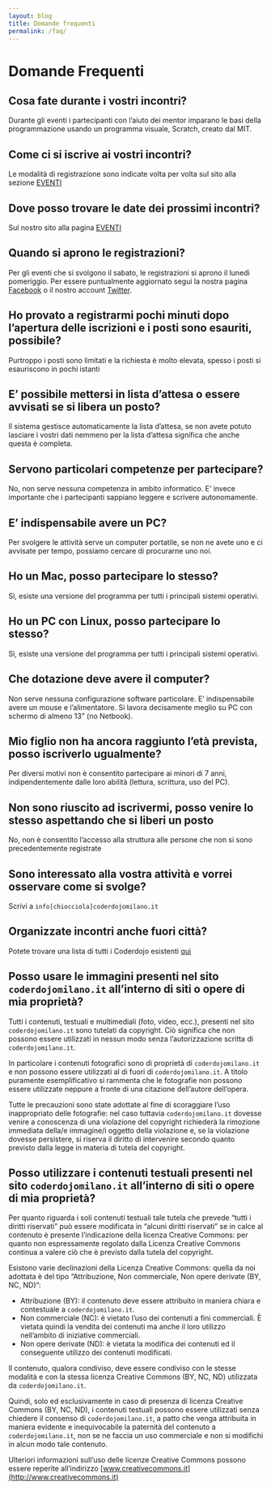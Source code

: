 ```yaml
---
layout: blog
title: Domande frequenti
permalink: /faq/
---
```

# Domande Frequenti

##  Cosa fate durante i vostri incontri?
Durante gli eventi i partecipanti con l’aiuto dei mentor imparano le basi della programmazione usando un programma visuale, Scratch, creato dal MIT.

##  Come ci si iscrive ai vostri incontri?
Le modalità di registrazione sono indicate volta per volta sul sito alla sezione [EVENTI](/events-plan)

##  Dove posso trovare le date dei prossimi incontri?
Sul nostro sito alla pagina [EVENTI](/events-plan)

##  Quando si aprono le registrazioni?
Per gli eventi che si svolgono il sabato, le registrazioni si aprono il lunedì pomeriggio. Per essere puntualmente aggiornato segui la nostra pagina [Facebook](https://www.facebook.com/CoderDojoMi/) o il nostro account [Twitter](https://twitter.com/coderdojomi).

##  Ho provato a registrarmi pochi minuti dopo l’apertura delle iscrizioni e i posti sono esauriti, possibile?
Purtroppo i posti sono limitati e la richiesta è molto elevata, spesso i posti si esauriscono in pochi istanti

##  E’ possibile mettersi in lista d’attesa o essere avvisati se si libera un posto?
Il sistema gestisce automaticamente la lista d’attesa, se non avete potuto lasciare i vostri dati nemmeno per la lista d’attesa significa che anche questa è completa.

##  Servono particolari competenze per partecipare?
No, non serve nessuna competenza in ambito informatico. E’ invece importante che i partecipanti sappiano leggere e scrivere autonomamente.

##  E’ indispensabile avere un PC?
Per svolgere le attività serve un computer portatile, se non ne avete uno e ci avvisate per tempo, possiamo cercare di procurarne uno noi.

##  Ho un Mac, posso partecipare lo stesso?
Sì, esiste una versione del programma per tutti i principali sistemi operativi.

##  Ho un PC con Linux, posso partecipare lo stesso?
Sì, esiste una versione del programma per tutti i principali sistemi operativi.

##  Che dotazione deve avere il computer?
Non serve nessuna configurazione software particolare. 
E’ indispensabile avere un mouse e l’alimentatore. 
Si lavora decisamente meglio su PC con schermo di almeno 13” (no Netbook).

##  Mio figlio non ha ancora raggiunto l’età prevista, posso iscriverlo ugualmente?
Per diversi motivi non è consentito partecipare ai minori di 7 anni, indipendentemente dalle loro abilità (lettura, scrittura, uso del PC).

##  Non sono riuscito ad iscrivermi, posso venire lo stesso aspettando che si liberi un posto
No, non è consentito l’accesso alla struttura alle persone che non si sono precedentemente registrate

##  Sono interessato alla vostra attività e vorrei osservare come si svolge?
Scrivi a `info[chiocciola]coderdojomilano.it`

##  Organizzate incontri anche fuori città?
Potete trovare una lista di tutti i Coderdojo esistenti [qui](https://coderdojo.com)

## Posso usare le immagini presenti nel sito `coderdojomilano.it` all’interno di siti o opere di mia proprietà?
Tutti i contenuti, testuali e multimediali (foto, video, ecc.), presenti nel sito `coderdojomilano.it` sono tutelati da copyright. Ciò significa che non possono essere utilizzati in nessun modo senza l’autorizzazione scritta di `coderdojomilano.it`.

In particolare i contenuti fotografici sono di proprietà di `coderdojomilano.it` e non possono essere utilizzati al di fuori di `coderdojomilano.it`. A titolo puramente esemplificativo si rammenta che le fotografie non possono essere utilizzate neppure a fronte di una citazione dell’autore dell’opera.

Tutte le precauzioni sono state adottate al fine di scoraggiare l’uso inappropriato delle fotografie: nel caso tuttavia `coderdojomilano.it` dovesse venire a conoscenza di una violazione del copyright richiederà la rimozione immediata della/e immagine/i oggetto della violazione e, se la violazione dovesse persistere, si riserva il diritto di intervenire secondo quanto previsto dalla legge in materia di tutela del copyright.

## Posso utilizzare i contenuti testuali presenti nel sito `coderdojomilano.it` all’interno di siti o opere di mia proprietà?
Per quanto riguarda i soli contenuti testuali tale tutela che prevede “tutti i diritti riservati” può essere
modificata in “alcuni diritti riservati” se in calce al contenuto è presente l’indicazione della licenza Creative Commons: per quanto non espressamente regolato dalla Licenza Creative Commons continua a valere ciò che è previsto dalla tutela del copyright.

Esistono varie declinazioni della Licenza Creative Commons: quella da noi adottata è del tipo “Attribuzione, Non commerciale, Non opere derivate (BY, NC, ND)”:

- Attribuzione (BY): il contenuto deve essere attribuito in maniera chiara e contestuale a `coderdojomilano.it`.
- Non commerciale (NC): è vietato l’uso dei contenuti a fini commerciali. È vietata quindi la vendita dei contenuti ma anche il loro utilizzo nell’ambito di iniziative commerciali.
- Non opere derivate  (ND): è vietata la modifica dei contenuti ed il conseguente utilizzo dei contenuti modificati.

Il contenuto, qualora condiviso, deve essere condiviso con le stesse modalità e con la stessa licenza Creative Commons (BY, NC, ND) utilizzata da `coderdojomilano.it`.

Quindi, solo ed esclusivamente in caso di presenza di licenza Creative Commons (BY, NC, ND), i contenuti testuali possono essere utilizzati senza chiedere il consenso di `coderdojomilano.it`, a patto che venga attribuita in maniera evidente e inequivocabile la paternità del contenuto a `coderdojomilano.it`, non se ne faccia un uso commerciale e non si modifichi in alcun modo tale contenuto.

Ulteriori informazioni sull’uso delle licenze Creative Commons possono essere reperite all’indirizzo [www.creativecommons.it](http://www.creativecommons.it)
